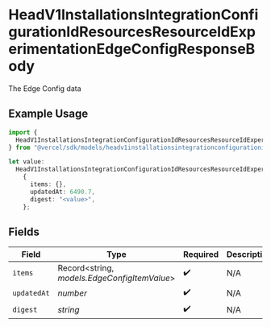 # HeadV1InstallationsIntegrationConfigurationIdResourcesResourceIdExperimentationEdgeConfigResponseBody

The Edge Config data

## Example Usage

```typescript
import {
  HeadV1InstallationsIntegrationConfigurationIdResourcesResourceIdExperimentationEdgeConfigResponseBody,
} from "@vercel/sdk/models/headv1installationsintegrationconfigurationidresourcesresourceidexperimentationedgeconfigop.js";

let value:
  HeadV1InstallationsIntegrationConfigurationIdResourcesResourceIdExperimentationEdgeConfigResponseBody =
    {
      items: {},
      updatedAt: 6490.7,
      digest: "<value>",
    };
```

## Fields

| Field                                        | Type                                         | Required                                     | Description                                  |
| -------------------------------------------- | -------------------------------------------- | -------------------------------------------- | -------------------------------------------- |
| `items`                                      | Record<string, *models.EdgeConfigItemValue*> | :heavy_check_mark:                           | N/A                                          |
| `updatedAt`                                  | *number*                                     | :heavy_check_mark:                           | N/A                                          |
| `digest`                                     | *string*                                     | :heavy_check_mark:                           | N/A                                          |